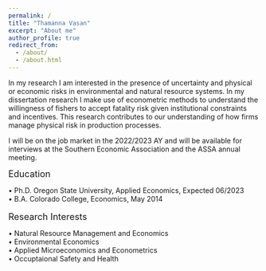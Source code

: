 ```yaml
---
permalink: /
title: "Thamanna Vasan"
excerpt: "About me"
author_profile: true
redirect_from: 
  - /about/
  - /about.html
---
```


In my research I am interested in the presence of uncertainty and physical or economic risks in environmental and natural resource systems. In my dissertation research I make use of econometric methods to understand the willingness of fishers to accept fatality risk given institutional constraints and incentives. This research contributes to our understanding of how firms manage physical risk in production processes. 

I will be on the job market in the 2022/2023 AY and will be available for interviews at the Southern Economic Association and the ASSA annual meeting. 

<font size="4">Education</font>

  •  Ph.D.  Oregon State University, Applied Economics, Expected 06/2023<br>
  •  B.A.  Colorado College, Economics, May 2014
<br>
<br>
<font size="4">Research Interests</font>

  •  Natural Resource Management and Economics<br>
  •  Environmental Economics <br>
  •  Applied Microeconomics and Econometrics<br>
  •  Occuptaional Safety and Health<br>


